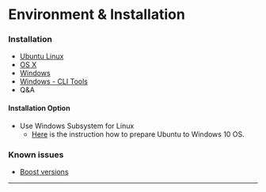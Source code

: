 # Environment & Installation

### Installation 

- [Ubuntu Linux](/developers/installation/build_ubuntu.md#building-on-ubuntu)
- [OS X](/developers/installation/build_osx.md#building-on-os-x)
- [Windows](/developers/installation/build_windows.md#building-on-windows)
- [Windows - CLI Tools](/developers/installation/windows_cli_tool.md#cli-wallet-on-windows-x64)
- Q&A

#### Installation  Option
- Use Windows Subsystem for Linux
  - [Here](/developers/installation/wsl.md#windows-subsystem-for-linux-wsl) is the instruction how to prepare Ubuntu to Windows 10 OS.



### Known issues

- [Boost versions](/developers/installation/boost_versions.md#boost-version)


***
